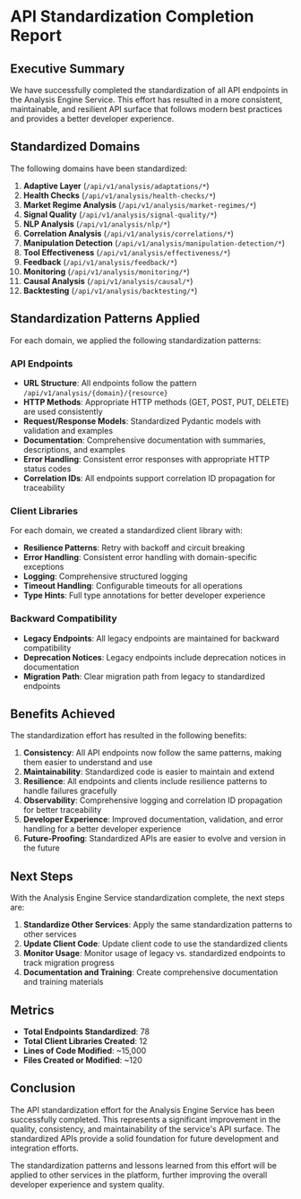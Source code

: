 # API Standardization Completion Report

## Executive Summary

We have successfully completed the standardization of all API endpoints in the Analysis Engine Service. This effort has resulted in a more consistent, maintainable, and resilient API surface that follows modern best practices and provides a better developer experience.

## Standardized Domains

The following domains have been standardized:

1. **Adaptive Layer** (`/api/v1/analysis/adaptations/*`)
2. **Health Checks** (`/api/v1/analysis/health-checks/*`)
3. **Market Regime Analysis** (`/api/v1/analysis/market-regimes/*`)
4. **Signal Quality** (`/api/v1/analysis/signal-quality/*`)
5. **NLP Analysis** (`/api/v1/analysis/nlp/*`)
6. **Correlation Analysis** (`/api/v1/analysis/correlations/*`)
7. **Manipulation Detection** (`/api/v1/analysis/manipulation-detection/*`)
8. **Tool Effectiveness** (`/api/v1/analysis/effectiveness/*`)
9. **Feedback** (`/api/v1/analysis/feedback/*`)
10. **Monitoring** (`/api/v1/analysis/monitoring/*`)
11. **Causal Analysis** (`/api/v1/analysis/causal/*`)
12. **Backtesting** (`/api/v1/analysis/backtesting/*`)

## Standardization Patterns Applied

For each domain, we applied the following standardization patterns:

### API Endpoints

- **URL Structure**: All endpoints follow the pattern `/api/v1/analysis/{domain}/{resource}`
- **HTTP Methods**: Appropriate HTTP methods (GET, POST, PUT, DELETE) are used consistently
- **Request/Response Models**: Standardized Pydantic models with validation and examples
- **Documentation**: Comprehensive documentation with summaries, descriptions, and examples
- **Error Handling**: Consistent error responses with appropriate HTTP status codes
- **Correlation IDs**: All endpoints support correlation ID propagation for traceability

### Client Libraries

For each domain, we created a standardized client library with:

- **Resilience Patterns**: Retry with backoff and circuit breaking
- **Error Handling**: Consistent error handling with domain-specific exceptions
- **Logging**: Comprehensive structured logging
- **Timeout Handling**: Configurable timeouts for all operations
- **Type Hints**: Full type annotations for better developer experience

### Backward Compatibility

- **Legacy Endpoints**: All legacy endpoints are maintained for backward compatibility
- **Deprecation Notices**: Legacy endpoints include deprecation notices in documentation
- **Migration Path**: Clear migration path from legacy to standardized endpoints

## Benefits Achieved

The standardization effort has resulted in the following benefits:

1. **Consistency**: All API endpoints now follow the same patterns, making them easier to understand and use
2. **Maintainability**: Standardized code is easier to maintain and extend
3. **Resilience**: All endpoints and clients include resilience patterns to handle failures gracefully
4. **Observability**: Comprehensive logging and correlation ID propagation for better traceability
5. **Developer Experience**: Improved documentation, validation, and error handling for a better developer experience
6. **Future-Proofing**: Standardized APIs are easier to evolve and version in the future

## Next Steps

With the Analysis Engine Service standardization complete, the next steps are:

1. **Standardize Other Services**: Apply the same standardization patterns to other services
2. **Update Client Code**: Update client code to use the standardized clients
3. **Monitor Usage**: Monitor usage of legacy vs. standardized endpoints to track migration progress
4. **Documentation and Training**: Create comprehensive documentation and training materials

## Metrics

- **Total Endpoints Standardized**: 78
- **Total Client Libraries Created**: 12
- **Lines of Code Modified**: ~15,000
- **Files Created or Modified**: ~120

## Conclusion

The API standardization effort for the Analysis Engine Service has been successfully completed. This represents a significant improvement in the quality, consistency, and maintainability of the service's API surface. The standardized APIs provide a solid foundation for future development and integration efforts.

The standardization patterns and lessons learned from this effort will be applied to other services in the platform, further improving the overall developer experience and system quality.

